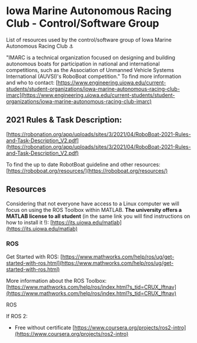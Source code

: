 # Iowa Marine Autonomous Racing Club - Control/Software Group

List of resources used by the control/software group of Iowa Marine Autonomous Racing Club ⚓

"IMARC is a technical organization focused on designing and building autonomous boats for participation in national and international competitions, such as the Association of Unmanned Vehicle Systems International (AUVSI)'s RoboBoat competition."
To find more information and who to contact: [https://www.engineering.uiowa.edu/current-students/student-organizations/iowa-marine-autonomous-racing-club-imarc](https://www.engineering.uiowa.edu/current-students/student-organizations/iowa-marine-autonomous-racing-club-imarc)

## 2021 Rules & Task Description:
[https://robonation.org/app/uploads/sites/3/2021/04/RoboBoat-2021-Rules-and-Task-Description_V2.pdf](https://robonation.org/app/uploads/sites/3/2021/04/RoboBoat-2021-Rules-and-Task-Description_V2.pdf)

To find the up to date RobotBoat guideline and other resources:
[https://roboboat.org/resources/](https://roboboat.org/resources/)

## Resources

Considering that not everyone have access to a Linux computer we will focus on using the ROS Toolbox within MATLAB. **The university offers a MATLAB license to all student** (in the same link you will find instructions on how to install it !): [https://its.uiowa.edu/matlab](https://its.uiowa.edu/matlab)

### ROS
Get Started with ROS: [https://www.mathworks.com/help/ros/ug/get-started-with-ros.html](https://www.mathworks.com/help/ros/ug/get-started-with-ros.html)

More information about the ROS Toolbox: [https://www.mathworks.com/help/ros/index.html?s_tid=CRUX_lftnav](https://www.mathworks.com/help/ros/index.html?s_tid=CRUX_lftnav)

ROS 

If ROS 2:
- Free without certificate
[https://www.coursera.org/projects/ros2-intro](https://www.coursera.org/projects/ros2-intro)
